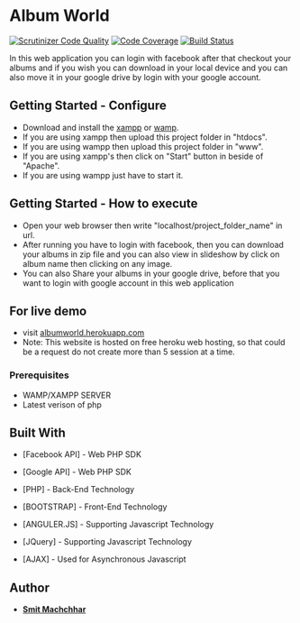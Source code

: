 # Album World
[![Scrutinizer Code Quality](https://scrutinizer-ci.com/g/machchhars/Assignment/badges/quality-score.png?b=master)](https://scrutinizer-ci.com/g/machchhars/Assignment/?branch=master)   [![Code Coverage](https://scrutinizer-ci.com/g/machchhars/Assignment/badges/coverage.png?b=master)](https://scrutinizer-ci.com/g/machchhars/Assignment/?branch=master)   [![Build Status](https://scrutinizer-ci.com/g/machchhars/Assignment/badges/build.png?b=master)](https://scrutinizer-ci.com/g/machchhars/Assignment/build-status/master)

In this web application you can login with facebook after that checkout your albums and if you wish you can download in your local device and you can also move it in your google drive by login with your google account.

## Getting Started - Configure

* Download and install the [xampp](https://www.apachefriends.org/index.html) or [wamp](http://www.wampserver.com/en/).
* If you are using xampp then upload this project folder in "htdocs".
* If you are using wampp then upload this project folder in "www".
* If you are using xampp's then click on "Start" button in beside of "Apache".
* If you are using wampp just have to start it.
  
## Getting Started - How to execute

* Open your web browser then  write "localhost/project_folder_name" in url.
* After running you have to login with facebook, then you can download your albums in zip file and you can also view in slideshow by       click on album name then clicking on any image.
* You can also Share your albums in your google drive, before that you want to login with google account in this web application

## For live demo
* visit [albumworld.herokuapp.com](https://www.albumworld.herokuapp.com)
* Note: This website is hosted on free heroku web hosting, so that could be a request do not create more than 5 session at a time. 

### Prerequisites

- WAMP/XAMPP SERVER
- Latest verison of php


## Built With

* [Facebook API] - Web PHP SDK
* [Google API] - Web PHP SDK

* [PHP] - Back-End Technology
* [BOOTSTRAP] - Front-End Technology
* [ANGULER.JS] - Supporting Javascript Technology
* [JQuery] - Supporting Javascript Technology
* [AJAX] - Used for Asynchronous Javascript 

## Author

* **[Smit Machchhar](https://www.linkedin.com/in/smit-machchhar-161a58121/)** 

